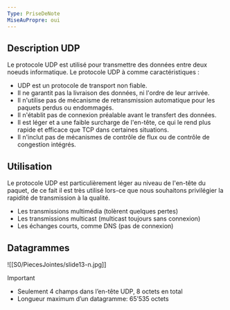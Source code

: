 ```yaml
---
Type: PriseDeNote
MiseAuPropre: oui
---
```


## Description UDP
Le protocole UDP est utilisé pour transmettre des données entre deux noeuds informatique. Le protocole UDP à comme caractéristiques : 
- UDP est un protocole de transport non fiable.
- Il ne garantit pas la livraison des données, ni l'ordre de leur arrivée.
- Il n'utilise pas de mécanisme de retransmission automatique pour les paquets perdus ou endommagés.
- Il n'établit pas de connexion préalable avant le transfert des données.
- Il est léger et a une faible surcharge de l'en-tête, ce qui le rend plus rapide et efficace que TCP dans certaines situations.
- Il n'inclut pas de mécanismes de contrôle de flux ou de contrôle de congestion intégrés.

## Utilisation
Le protocole UDP est particulièrement léger au niveau de l'en-tête du paquet, de ce fait il est très utilisé lors-ce que nous souhaitons privilégier la rapidité de transmission à la qualité.
- Les transmissions multimédia (tolèrent quelques pertes)
- Les transmissions multicast (multicast toujours sans connexion)
- Les échanges courts, comme DNS (pas de connexion)

## Datagrammes
![[S0/PiecesJointes/slide13-n.jpg]]

>[!important]
>- Seulement 4 champs dans l’en-tête UDP, 8 octets en total 
>- Longueur maximum d’un datagramme: 65’535 octets

